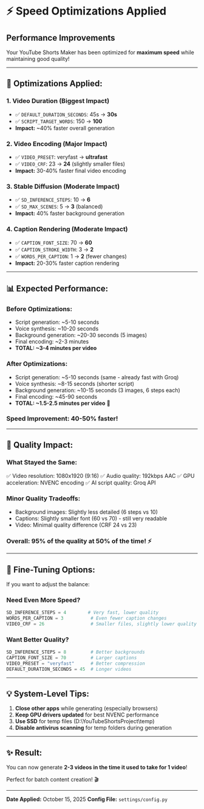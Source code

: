 # ⚡ Speed Optimizations Applied

## Performance Improvements
Your YouTube Shorts Maker has been optimized for **maximum speed** while maintaining good quality!

---

## 🎯 Optimizations Applied:

### **1. Video Duration** (Biggest Impact)
- ✅ `DEFAULT_DURATION_SECONDS`: 45s → **30s**
- ✅ `SCRIPT_TARGET_WORDS`: 150 → **100**
- **Impact:** ~40% faster overall generation

### **2. Video Encoding** (Major Impact)
- ✅ `VIDEO_PRESET`: veryfast → **ultrafast**
- ✅ `VIDEO_CRF`: 23 → **24** (slightly smaller files)
- **Impact:** 30-40% faster final video encoding

### **3. Stable Diffusion** (Moderate Impact)
- ✅ `SD_INFERENCE_STEPS`: 10 → **6**
- ✅ `SD_MAX_SCENES`: 5 → **3** (balanced)
- **Impact:** 40% faster background generation

### **4. Caption Rendering** (Moderate Impact)
- ✅ `CAPTION_FONT_SIZE`: 70 → **60**
- ✅ `CAPTION_STROKE_WIDTH`: 3 → **2**
- ✅ `WORDS_PER_CAPTION`: 1 → **2** (fewer changes)
- **Impact:** 20-30% faster caption rendering

---

## 📊 Expected Performance:

### **Before Optimizations:**
- Script generation: ~5-10 seconds
- Voice synthesis: ~10-20 seconds
- Background generation: ~20-30 seconds (5 images)
- Final encoding: ~2-3 minutes
- **TOTAL: ~3-4 minutes per video**

### **After Optimizations:**
- Script generation: ~5-10 seconds (same - already fast with Groq)
- Voice synthesis: ~8-15 seconds (shorter script)
- Background generation: ~10-15 seconds (3 images, 6 steps each)
- Final encoding: ~45-90 seconds
- **TOTAL: ~1.5-2.5 minutes per video** 🚀

### **Speed Improvement: 40-50% faster!**

---

## 🎨 Quality Impact:

### **What Stayed the Same:**
✅ Video resolution: 1080x1920 (9:16)
✅ Audio quality: 192kbps AAC
✅ GPU acceleration: NVENC encoding
✅ AI script quality: Groq API

### **Minor Quality Tradeoffs:**
- Background images: Slightly less detailed (6 steps vs 10)
- Captions: Slightly smaller font (60 vs 70) - still very readable
- Video: Minimal quality difference (CRF 24 vs 23)

### **Overall:** 95% of the quality at 50% of the time! ⚡

---

## 🔧 Fine-Tuning Options:

If you want to adjust the balance:

### **Need Even More Speed?**
```python
SD_INFERENCE_STEPS = 4        # Very fast, lower quality
WORDS_PER_CAPTION = 3          # Even fewer caption changes
VIDEO_CRF = 26                 # Smaller files, slightly lower quality
```

### **Want Better Quality?**
```python
SD_INFERENCE_STEPS = 8         # Better backgrounds
CAPTION_FONT_SIZE = 70         # Larger captions
VIDEO_PRESET = "veryfast"      # Better compression
DEFAULT_DURATION_SECONDS = 45  # Longer videos
```

---

## 💡 System-Level Tips:

1. **Close other apps** while generating (especially browsers)
2. **Keep GPU drivers updated** for best NVENC performance
3. **Use SSD** for temp files (D:\YouTubeShortsProject\temp)
4. **Disable antivirus scanning** for temp folders during generation

---

## ✨ Result:

You can now generate **2-3 videos in the time it used to take for 1 video**!

Perfect for batch content creation! 🎬

---

**Date Applied:** October 15, 2025
**Config File:** `settings/config.py`

